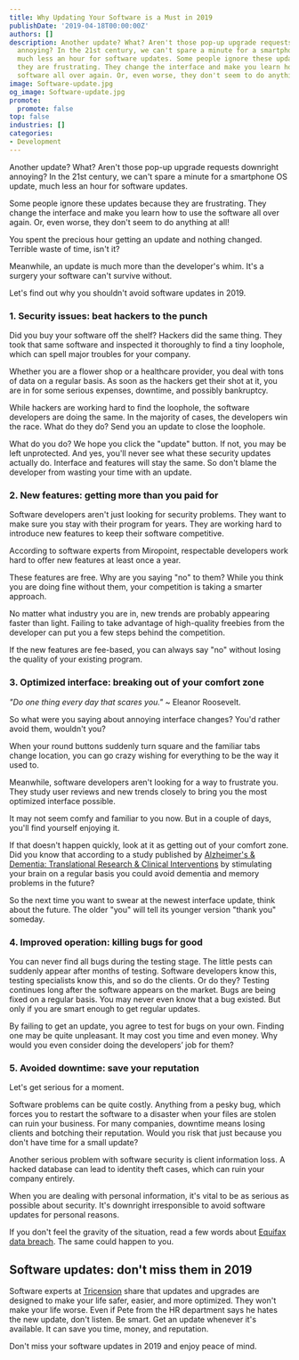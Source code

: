 ```yaml
---
title: Why Updating Your Software is a Must in 2019
publishDate: '2019-04-18T00:00:00Z'
authors: []
description: Another update? What? Aren't those pop-up upgrade requests downright
  annoying? In the 21st century, we can't spare a minute for a smartphone OS update,
  much less an hour for software updates. Some people ignore these updates because
  they are frustrating. They change the interface and make you learn how to use the
  software all over again. Or, even worse, they don't seem to do anything at all!
image: Software-update.jpg
og_image: Software-update.jpg
promote:
  promote: false
top: false
industries: []
categories:
- Development
---
```


Another update? What? Aren't those pop-up upgrade requests downright annoying?
In the 21st century, we can't spare a minute for a smartphone OS update, much less an hour for software updates.

Some people ignore these updates because they are frustrating. They change the interface and make you learn how to use the software all over again. Or, even worse, they don't seem to do anything at all!

You spent the precious hour getting an update and nothing changed. Terrible waste of time, isn't it?

Meanwhile, an update is much more than the developer's whim. It's a surgery your software can't survive without.

Let's find out why you shouldn't avoid software updates in 2019.

### 1. Security issues: beat hackers to the punch

Did you buy your software off the shelf? Hackers did the same thing. They took that same software and inspected it thoroughly to find a tiny loophole, which can spell major troubles for your company.

Whether you are a flower shop or a healthcare provider, you deal with tons of data on a regular basis. As soon as the hackers get their shot at it, you are in for some serious expenses, downtime, and possibly bankruptcy.

While hackers are working hard to find the loophole, the software developers are doing the same. In the majority of cases, the developers win the race. What do they do? Send you an update to close the loophole.

What do you do? We hope you click the "update" button. If not, you may be left unprotected.
And yes, you'll never see what these security updates actually do. Interface and features will stay the same. So don't blame the developer from wasting your time with an update.

### 2. New features: getting more than you paid for

Software developers aren't just looking for security problems. They want to make sure you stay with their program for years. They are working hard to introduce new features to keep their software competitive.

According to software experts from Miropoint, respectable developers work hard to offer new features at least once a year.

These features are free. Why are you saying "no" to them? While you think you are doing fine without them, your competition is taking a smarter approach.

No matter what industry you are in, new trends are probably appearing faster than light. Failing to take advantage of high-quality freebies from the developer can put you a few steps behind the competition.

If the new features are fee-based, you can always say "no" without losing the quality of your existing program.

### 3. Optimized interface: breaking out of your comfort zone

*"Do one thing every day that scares you."* ~ Eleanor Roosevelt.

So what were you saying about annoying interface changes? You'd rather avoid them, wouldn't you?

When your round buttons suddenly turn square and the familiar tabs change location, you can go crazy wishing for everything to be the way it used to.

Meanwhile, software developers aren't looking for a way to frustrate you. They study user reviews and new trends closely to bring you the most optimized interface possible.

It may not seem comfy and familiar to you now. But in a couple of days, you'll find yourself enjoying it.

If that doesn't happen quickly, look at it as getting out of your comfort zone. Did you know that according to a study published by <a href="https://alz-journals.onlinelibrary.wiley.com/journal/23528737" target="_blank">Alzheimer's & Dementia: Translational Research & Clinical Interventions</a> by stimulating your brain on a regular basis you could avoid dementia and memory problems in the future?

So the next time you want to swear at the newest interface update, think about the future. The older "you" will tell its younger version "thank you" someday.

### 4. Improved operation: killing bugs for good

You can never find all bugs during the testing stage. The little pests can suddenly appear after months of testing. Software developers know this, testing specialists know this, and so do the clients. Or do they?
Testing continues long after the software appears on the market. Bugs are being fixed on a regular basis. You may never even know that a bug existed. But only if you are smart enough to get regular updates.

By failing to get an update, you agree to test for bugs on your own. Finding one may be quite unpleasant. It may cost you time and even money. Why would you even consider doing the developers’ job for them?

### 5. Avoided downtime: save your reputation

Let's get serious for a moment.

Software problems can be quite costly. Anything from a pesky bug, which forces you to restart the software to a disaster when your files are stolen can ruin your business. For many companies, downtime means losing clients and botching their reputation. Would you risk that just because you don't have time for a small update?

Another serious problem with software security is client information loss. A hacked database can lead to identity theft cases, which can ruin your company entirely.

When you are dealing with personal information, it's vital to be as serious as possible about security. It's downright irresponsible to avoid software updates for personal reasons.

If you don't feel the gravity of the situation, read a few words about <a href="https://www.cnbc.com/2019/02/13/equifax-mystery-where-is-the-data.html" target="_blank">Equifax data breach</a>. The same could happen to you.


## Software updates: don't miss them in 2019

Software experts at <a href="https://www.tricension.com/upgrade-sql-server-2008/" target="_blank">Tricension</a> share that updates and upgrades are designed to make your life safer, easier, and more optimized. They won't make your life worse. Even if Pete from the HR department says he hates the new update, don't listen. Be smart. Get an update whenever it's available. It can save you time, money, and reputation.

Don't miss your software updates in 2019 and enjoy peace of mind.
